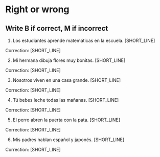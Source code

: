 # Right or wrong

## Write B if correct, M if incorrect

1. Los estudiantes aprende matemáticas en la escuela. [SHORT_LINE]

Correction: [SHORT_LINE]

2. Mi hermana dibuja flores muy bonitas. [SHORT_LINE]

Correction: [SHORT_LINE]

3. Nosotros viven en una casa grande. [SHORT_LINE]

Correction: [SHORT_LINE]

4. Tú bebes leche todas las mañanas. [SHORT_LINE]

Correction: [SHORT_LINE]

5. El perro abren la puerta con la pata. [SHORT_LINE]

Correction: [SHORT_LINE]

6. Mis padres hablan español y japonés. [SHORT_LINE]

Correction: [SHORT_LINE]
